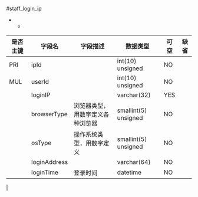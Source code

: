 #staff_login_ip
* -
 
|是否主键	|字段名	|字段描述	|数据类型	|可空	|缺省	|
| --------|-----|-----|-----|-----|-----|
|PRI|ipId||int(10) unsigned|NO||
|MUL|userId||int(10) unsigned|NO||
||loginIP||varchar(32)|YES||
||browserType|浏览器类型，用数字定义各种浏览器|smallint(5) unsigned|NO||
||osType|操作系统类型，用数字定义|smallint(5) unsigned|NO||
||loginAddress||varchar(64)|NO||
||loginTime|登录时间|datetime|NO||
|
